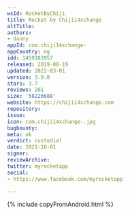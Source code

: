```yaml
---
wsId: RocketByChiji
title: Rocket by Chiji14xchange
altTitle: 
authors:
- danny
appId: com.chiji14xchange-
appCountry: ng
idd: 1459183957
released: 2019-08-19
updated: 2022-03-01
version: 3.0.0
stars: 3.7
reviews: 261
size: '58226688'
website: https://chiji14xchange.com
repository: 
issue: 
icon: com.chiji14xchange-.jpg
bugbounty: 
meta: ok
verdict: custodial
date: 2021-10-01
signer: 
reviewArchive: 
twitter: myrocketapp
social:
- https://www.facebook.com/myrocketapp

---
```


{% include copyFromAndroid.html %}
